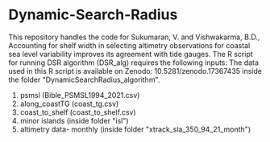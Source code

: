 # Dynamic-Search-Radius
This repository handles the code for Sukumaran, V. and Vishwakarma, B.D., Accounting for shelf width in selecting altimetry observations for coastal sea level variability improves its agreement with tide gauges.
The R script for running DSR algorithm (DSR_alg) requires the following inputs:
The data used in this R script  is available on Zenodo: 10.5281/zenodo.17367435 inside the folder "DynamicSearchRadius_algorithm". 
1. psmsl (Bible_PSMSL1994_2021.csv)
2. along_coastTG (coast_tg.csv)
3. coast_to_shelf (coast_to_shelf.csv)
4. minor islands (inside folder "isl")
5. altimetry data- monthly (inside folder "xtrack_sla_350_94_21_month")
